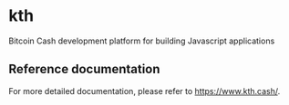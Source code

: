 # kth

Bitcoin Cash development platform for building Javascript applications

##  Reference documentation

For more detailed documentation, please refer to https://www.kth.cash/.
